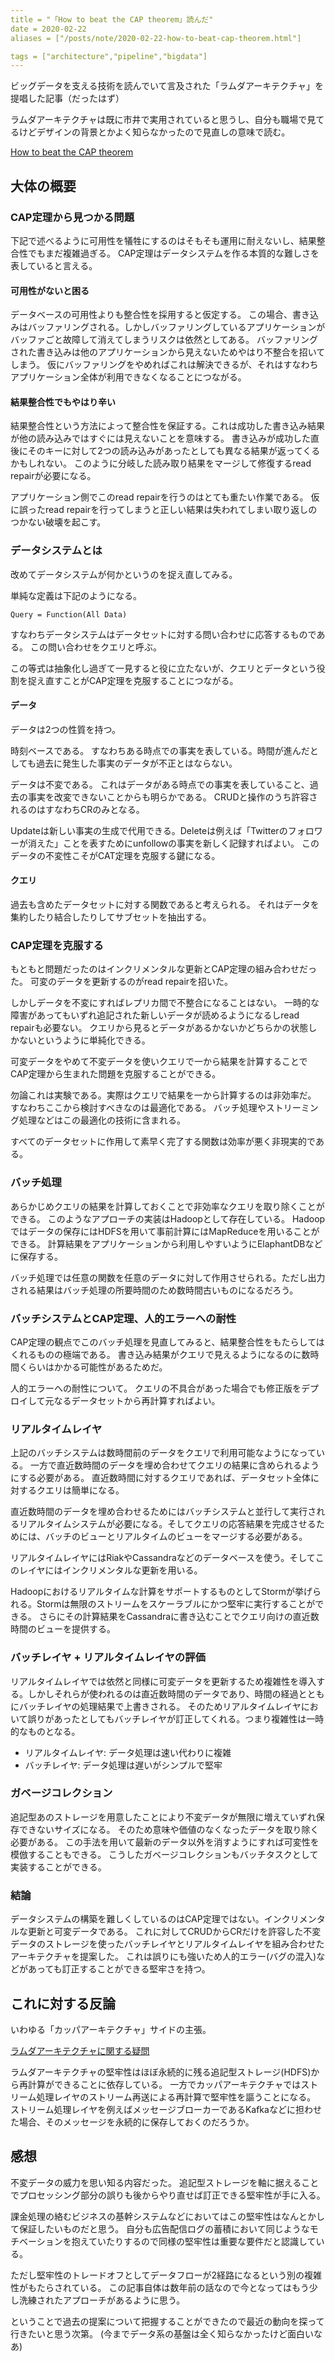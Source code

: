 ```yaml
---
title = "「How to beat the CAP theorem」読んだ"
date = 2020-02-22
aliases = ["/posts/note/2020-02-22-how-to-beat-cap-theorem.html"]

tags = ["architecture","pipeline","bigdata"]
---
```


ビッグデータを支える技術を読んでいて言及された「ラムダアーキテクチャ」を提唱した記事（だったはず）

ラムダアーキテクチャは既に市井で実用されていると思うし、自分も職場で見てるけどデザインの背景とかよく知らなかったので見直しの意味で読む。

[How to beat the CAP theorem](http://nathanmarz.com/blog/how-to-beat-the-cap-theorem.html)

## 大体の概要

### CAP定理から見つかる問題

下記で述べるように可用性を犠牲にするのはそもそも運用に耐えないし、結果整合性でもまだ複雑過ぎる。
CAP定理はデータシステムを作る本質的な難しさを表していると言える。

#### 可用性がないと困る

データベースの可用性よりも整合性を採用すると仮定する。
この場合、書き込みはバッファリングされる。しかしバッファリングしているアプリケーションがバッファごと故障して消えてしまうリスクは依然としてある。
バッファリングされた書き込みは他のアプリケーションから見えないためやはり不整合を招いてしまう。
仮にバッファリングをやめればこれは解決できるが、それはすなわちアプリケーション全体が利用できなくなることにつながる。

#### 結果整合性でもやはり辛い

結果整合性という方法によって整合性を保証する。これは成功した書き込み結果が他の読み込みではすぐには見えないことを意味する。
書き込みが成功した直後にそのキーに対して2つの読み込みがあったとしても異なる結果が返ってくるかもしれない。
このように分岐した読み取り結果をマージして修復するread repairが必要になる。

アプリケーション側でこのread repairを行うのはとても重たい作業である。
仮に誤ったread repairを行ってしまうと正しい結果は失われてしまい取り返しのつかない破壊を起こす。

### データシステムとは

改めてデータシステムが何かというのを捉え直してみる。

単純な定義は下記のようになる。

```
Query = Function(All Data)
```

すなわちデータシステムはデータセットに対する問い合わせに応答するものである。
この問い合わせをクエリと呼ぶ。

この等式は抽象化し過ぎて一見すると役に立たないが、クエリとデータという役割を捉え直すことがCAP定理を克服することにつながる。

#### データ

データは2つの性質を持つ。

時刻ベースである。
すなわちある時点での事実を表している。時間が進んだとしても過去に発生した事実のデータが不正とはならない。

データは不変である。
これはデータがある時点での事実を表していること、過去の事実を改変できないことからも明らかである。
CRUDと操作のうち許容されるのはすなわちCRのみとなる。

Updateは新しい事実の生成で代用できる。Deleteは例えば「Twitterのフォロワーが消えた」ことを表すためにunfollowの事実を新しく記録すればよい。
このデータの不変性こそがCAT定理を克服する鍵になる。

#### クエリ

過去も含めたデータセットに対する関数であると考えられる。
それはデータを集約したり結合したりしてサブセットを抽出する。

### CAP定理を克服する

もともと問題だったのはインクリメンタルな更新とCAP定理の組み合わせだった。
可変のデータを更新するのがread repairを招いた。

しかしデータを不変にすればレプリカ間で不整合になることはない。
一時的な障害があってもいずれ追記された新しいデータが読めるようになるしread repairも必要ない。
クエリから見るとデータがあるかないかどちらかの状態しかないというように単純化できる。

可変データをやめて不変データを使いクエリで一から結果を計算することでCAP定理から生まれた問題を克服することができる。

勿論これは実験である。実際はクエリで結果を一から計算するのは非効率だ。
すなわちここから検討すべきなのは最適化である。
バッチ処理やストリーミング処理などはこの最適化の技術に含まれる。

すべてのデータセットに作用して素早く完了する関数は効率が悪く非現実的である。

### バッチ処理

あらかじめクエリの結果を計算しておくことで非効率なクエリを取り除くことができる。
このようなアプローチの実装はHadoopとして存在している。
Hadoopではデータの保存にはHDFSを用いて事前計算にはMapReduceを用いることができる。
計算結果をアプリケーションから利用しやすいようにElaphantDBなどに保存する。

バッチ処理では任意の関数を任意のデータに対して作用させられる。ただし出力される結果はバッチ処理の所要時間のため数時間古いものになるだろう。

### バッチシステムとCAP定理、人的エラーへの耐性

CAP定理の観点でこのバッチ処理を見直してみると、結果整合性をもたらしてはくれるものの極端である。
書き込み結果がクエリで見えるようになるのに数時間くらいはかかる可能性があるためだ。

人的エラーへの耐性について。
クエリの不具合があった場合でも修正版をデプロイして元なるデータセットから再計算すればよい。

### リアルタイムレイヤ

上記のバッチシステムは数時間前のデータをクエリで利用可能なようになっている。
一方で直近数時間のデータを埋め合わせてクエリの結果に含められるようにする必要がある。
直近数時間に対するクエリであれば、データセット全体に対するクエリは簡単になる。

直近数時間のデータを埋め合わせるためにはバッチシステムと並行して実行されるリアルタイムシステムが必要になる。そしてクエリの応答結果を完成させるためには、バッチのビューとリアルタイムのビューをマージする必要がある。

リアルタイムレイヤにはRiakやCassandraなどのデータベースを使う。そしてこのレイヤにはインクリメンタルな更新を用いる。

Hadoopにおけるリアルタイムな計算をサポートするものとしてStormが挙げられる。Stormは無限のストリームをスケーラブルにかつ堅牢に実行することができる。
さらにその計算結果をCassandraに書き込むことでクエリ向けの直近数時間のビューを提供する。

### バッチレイヤ + リアルタイムレイヤの評価

リアルタイムレイヤでは依然と同様に可変データを更新するため複雑性を導入する。しかしそれらが使われるのは直近数時間のデータであり、時間の経過とともにバッチレイヤの処理結果で上書きされる。
そのためリアルタイムレイヤにおいて誤りがあったとしてもバッチレイヤが訂正してくれる。つまり複雑性は一時的なものとなる。

- リアルタイムレイヤ: データ処理は速い代わりに複雑
- バッチレイヤ: データ処理は遅いがシンプルで堅牢

### ガベージコレクション

追記型あのストレージを用意したことにより不変データが無限に増えていずれ保存できないサイズになる。
そのため意味や価値のなくなったデータを取り除く必要がある。
この手法を用いて最新のデータ以外を消すようにすれば可変性を模倣することもできる。
こうしたガベージコレクションもバッチタスクとして実装することができる。

### 結論

データシステムの構築を難しくしているのはCAP定理ではない。インクリメンタルな更新と可変データである。
これに対してCRUDからCRだけを許容した不変データのストレージを使ったバッチレイヤとリアルタイムレイヤを組み合わせたアーキテクチャを提案した。
これは誤りにも強いため人的エラー(バグの混入)などがあっても訂正することができる堅牢さを持つ。

## これに対する反論

いわゆる「カッパアーキテクチャ」サイドの主張。

[ラムダアーキテクチャに関する疑問](https://www.infoq.com/jp/news/2014/09/lambda-architecture-questions/)

ラムダアーキテクチャの堅牢性はほぼ永続的に残る追記型ストレージ(HDFS)から再計算ができることに依存している。
一方でカッパアーキテクチャではストリーム処理レイヤのストリーム再送による再計算で堅牢性を謳うことになる。
ストリーム処理レイヤを例えばメッセージブローカーであるKafkaなどに担わせた場合、そのメッセージを永続的に保存しておくのだろうか。

## 感想

不変データの威力を思い知る内容だった。
追記型ストレージを軸に据えることでプロセッシング部分の誤りも後からやり直せば訂正できる堅牢性が手に入る。

課金処理の絡むビジネスの基幹システムなどにおいてはこの堅牢性はなんとかして保証したいものだと思う。
自分も広告配信ログの蓄積において同じようなモチベーションを抱えていたりするので同様の堅牢性は重要な要件だと認識している。

ただし堅牢性のトレードオフとしてデータフローが2経路になるという別の複雑性がもたらされている。
この記事自体は数年前の話なので今となってはもう少し洗練されたアプローチがあるように思う。

ということで過去の提案について把握することができたので最近の動向を探って行きたいと思う次第。
(今までデータ系の基盤は全く知らなかったけど面白いなあ)
